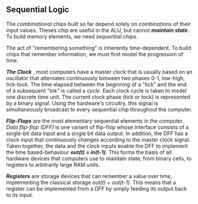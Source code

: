 ## Sequential Logic

The *combinational* chips built so far depend solely on *combinations* of
their input values. Theses chip are useful in the ALU, but cannot
***maintain state***. To build memory elements, we need *sequential chips*.

The act of "remembering something" is inherently time-dependent. To build
chips that remember information, we must first model the progression of time.

***The Clock*** , most computers have a master clock that is usually based on
an oscillator that alternates continuously between two phases 0-1, low-high,
tick-tock. The time elapsed between the beginning of a "tick" and the end of
a subsequent "tok" is called a *cycle*. Each clock cycle is taken to model
one discrete time unit. The current clock phase (tick or tock) is represented
by a binary signal. Using the hardware's circuitry, this signal is 
simultaneously broadcast to every sequential chip throughout the computer.

***Flip-Flops*** are the most elementary sequential elements in the computer.
*Data flip-flop (DFF)* is one variant of flip-flop whose interface consists
of a single-bit data input and a single bit data output. In addition, the 
DFF has a clock input that continuously changes according to the master clock
signal. Taken together, the data and the clock inputs enable the DFF to 
implement the time based-behaviour ***out(t) = in(t-1)***.
This forms the basis of all hardware devices that computers use to maintain
state, from binary cells, to registers to arbitrarily large RAM units.

***Registers*** are storage devices that can remember a value over time,
implementing the classical storage *out(t) = out(t-1)*. This means that a
register can be implemented from a DFF by simply feeding its output back
to its input.

